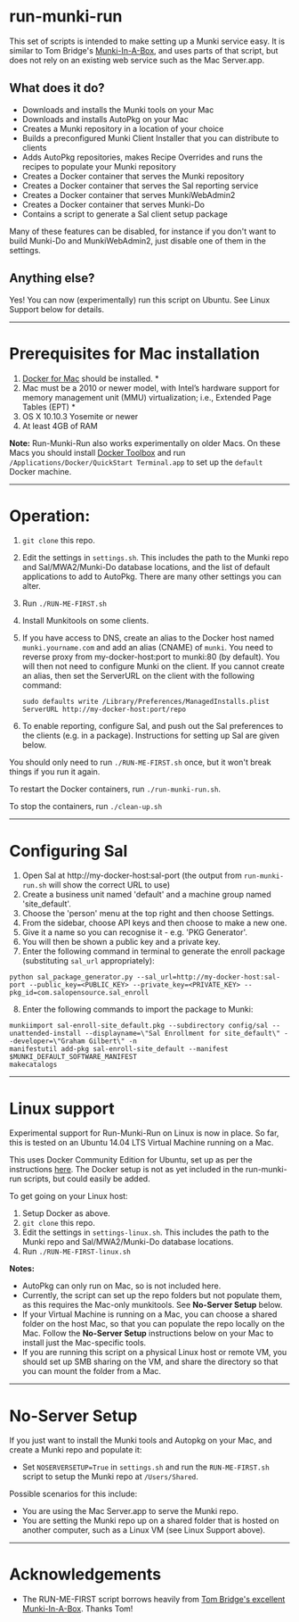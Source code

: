 # run-munki-run

This set of scripts is intended to make setting up a Munki service easy.
It is similar to Tom Bridge's [Munki-In-A-Box], and uses parts of that script,
but does not rely on an existing web service such as the Mac Server.app.

## What does it do?

   * Downloads and installs the Munki tools on your Mac
   * Downloads and installs AutoPkg on your Mac
   * Creates a Munki repository in a location of your choice
   * Builds a preconfigured Munki Client Installer that you can distribute to clients
   * Adds AutoPkg repositories, makes Recipe Overrides and runs the recipes to
     populate your Munki repository
   * Creates a Docker container that serves the Munki repository
   * Creates a Docker container that serves the Sal reporting service
   * Creates a Docker container that serves MunkiWebAdmin2
   * Creates a Docker container that serves Munki-Do
   * Contains a script to generate a Sal client setup package

Many of these features can be disabled, for instance if you don't want to build Munki-Do and MunkiWebAdmin2,
just disable one of them in the settings.

## Anything else?

Yes! You can now (experimentally) run this script on Ubuntu. See Linux Support below for details.

---

# Prerequisites for Mac installation
1. [Docker for Mac][Docker] should be installed. *
2. Mac must be a 2010 or newer model, with Intel’s hardware support for memory
   management unit (MMU) virtualization; i.e., Extended Page Tables (EPT) *
3. OS X 10.10.3 Yosemite or newer
4. At least 4GB of RAM

**Note:**
Run-Munki-Run also works experimentally on older Macs. On these Macs you
should install [Docker Toolbox] and run
`/Applications/Docker/QuickStart Terminal.app` to set up the `default` Docker machine.

---

# Operation:

1. `git clone` this repo.
1. Edit the settings in `settings.sh`. This includes the path to the Munki repo and Sal/MWA2/Munki-Do
   database locations, and the list of default applications to add to AutoPkg.
   There are many other settings you can alter.
2. Run `./RUN-ME-FIRST.sh`
3. Install Munkitools on some clients.
4. If you have access to DNS, create an alias to the Docker host named
   `munki.yourname.com` and add an alias (CNAME) of `munki`. You need to
   reverse proxy from my-docker-host:port to munki:80 (by default). You will then not need to
   configure Munki on the client. If you cannot create an alias, then set the ServerURL
   on the client with the following command:  

   `sudo defaults write /Library/Preferences/ManagedInstalls.plist ServerURL http://my-docker-host:port/repo`

5. To enable reporting, configure Sal, and push out the Sal preferences to the
   clients (e.g. in a package). Instructions for setting up Sal are given below.

You should only need to run `./RUN-ME-FIRST.sh` once, but it won't break things if you
run it again.

To restart the Docker containers, run `./run-munki-run.sh`.

To stop the containers, run `./clean-up.sh`

---

# Configuring Sal

1. Open Sal at http://my-docker-host:sal-port (the output from `run-munki-run.sh` will show the correct URL to use)
2. Create a business unit named 'default' and a machine group named 'site_default'.
3. Choose the 'person' menu at the top right and then choose Settings.
4. From the sidebar, choose API keys and then choose to make a new one.
5. Give it a name so you can recognise it - e.g. 'PKG Generator'.
6. You will then be shown a public key and a private key.
7. Enter the following command in terminal to generate the enroll package (substituting `sal_url` appropriately):

```
python sal_package_generator.py --sal_url=http://my-docker-host:sal-port --public_key=<PUBLIC_KEY> --private_key=<PRIVATE_KEY> --pkg_id=com.salopensource.sal_enroll
```

8. Enter the following commands to import the package to Munki:

```
munkiimport sal-enroll-site_default.pkg --subdirectory config/sal --unattended-install --displayname=\"Sal Enrollment for site_default\" --developer=\"Graham Gilbert\" -n
manifestutil add-pkg sal-enroll-site_default --manifest $MUNKI_DEFAULT_SOFTWARE_MANIFEST
makecatalogs
```

---

# Linux support

Experimental support for Run-Munki-Run on Linux is now in place. So far, this is tested on an Ubuntu 14.04 LTS Virtual Machine running on a Mac.

This uses Docker Community Edition for Ubuntu, set up as per the instructions [here](https://docs.docker.com/engine/installation/linux/ubuntu/). The Docker setup is not as yet included in the run-munki-run scripts, but could easily be added.

To get going on your Linux host:

1. Setup Docker as above.
1. `git clone` this repo.
1. Edit the settings in `settings-linux.sh`. This includes the path to the Munki repo and Sal/MWA2/Munki-Do
   database locations.
2. Run `./RUN-ME-FIRST-linux.sh`

**Notes:**
   * AutoPkg can only run on Mac, so is not included here.
   * Currently, the script can set up the repo folders but not populate them, as this requires the Mac-only munkitools. See **No-Server Setup** below.
   * If your Virtual Machine is running on a Mac, you can choose a shared folder on the host Mac, so that you can populate the repo locally on the Mac.
     Follow the **No-Server Setup** instructions below on your Mac to install just the Mac-specific tools.
   * If you are running this script on a physical Linux host or remote VM, you should set up SMB sharing on the VM,
     and share the directory so that you can mount the folder from a Mac.

---

# No-Server Setup

If you just want to install the Munki tools and Autopkg on your Mac, and create a Munki repo and populate it:

   * Set `NOSERVERSETUP=True` in `settings.sh` and run the `RUN-ME-FIRST.sh` script to setup the Munki repo at `/Users/Shared`.

Possible scenarios for this include:

   * You are using the Mac Server.app to serve the Munki repo.
   * You are setting the Munki repo up on a shared folder that is hosted on another computer, such as a Linux VM (see Linux Support above).

---

# Acknowledgements

   * The RUN-ME-FIRST script borrows heavily from
     [Tom Bridge's excellent Munki-In-A-Box][Munki-In-A-Box]. Thanks Tom!


[Munki-In-A-Box]: https://github.com/tbridge/munki-in-a-box
[Docker]: https://github.com/tbridge/munki-in-a-box
[Docker Toolbox]: https://www.docker.com/products/docker-toolbox
